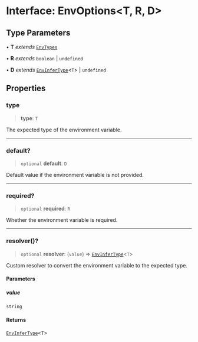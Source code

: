 # Interface: EnvOptions\<T, R, D\>

## Type Parameters

• **T** _extends_ [`EnvTypes`](../type-aliases/EnvTypes.md)

• **R** _extends_ `boolean` \| `undefined`

• **D** _extends_ [`EnvInferType`](../type-aliases/EnvInferType.md)\<`T`\> \| `undefined`

## Properties

### type

> **type**: `T`

The expected type of the environment variable.

---

### default?

> `optional` **default**: `D`

Default value if the environment variable is not provided.

---

### required?

> `optional` **required**: `R`

Whether the environment variable is required.

---

### resolver()?

> `optional` **resolver**: (`value`) => [`EnvInferType`](../type-aliases/EnvInferType.md)\<`T`\>

Custom resolver to convert the environment variable to the expected type.

#### Parameters

##### value

`string`

#### Returns

[`EnvInferType`](../type-aliases/EnvInferType.md)\<`T`\>
